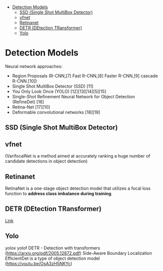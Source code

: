 <!--ts-->
   * [Detection Models](#detection-models)
      * [SSD (Single Shot MultiBox Detector)](#ssd-single-shot-multibox-detector)
      * [vfnet](#vfnet)
      * [Retinanet](#retinanet)
      * [DETR (DEtection TRansformer)](#detr-detection-transformer)
      * [Yolo](#yolo)

<!-- Added by: gil_diy, at: Thu 01 Sep 2022 01:21:32 IDT -->

<!--te-->

# Detection Models

Neural network approaches:

* Region Proposals (R-CNN,[7] Fast R-CNN,[8] Faster R-CNN,[9] cascade R-CNN.[10])
* Single Shot MultiBox Detector (SSD) [11]
* You Only Look Once (YOLO) [12][13][14][5][15]
* Single-Shot Refinement Neural Network for Object Detection (RefineDet) [16]
* Retina-Net [17][10]
* Deformable convolutional networks [18][19]

## SSD (Single Shot MultiBox Detector)

## vfnet 
(VarifocalNet is a method aimed at accurately ranking a huge number of candidate detections in object detection)

## Retinanet

RetinaNet is a one-stage object detection model that utilizes a focal loss function to **address class imbalance during training**.

## DETR (DEtection TRansformer)

[Link](https://arxiv.org/pdf/2005.12872.pdf)

## Yolo
yolox
yolof
DETR - Detection with transformers (https://arxiv.org/pdf/2005.12872.pdf)
Side-Aware Boundary Localization 
EfficientDet is a type of object detection model (https://youtu.be/OsA3zH5NKYc)